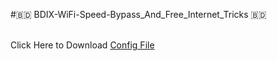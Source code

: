 #🇧🇩 BDIX-WiFi-Speed-Bypass_And_Free_Internet_Tricks 🇧🇩
<br> <br>
<p>Click Here to Download   <a href="https://github.com/ratulxhasan/BDIX-WiFi-Speed-Bypass-Free-Internet/releases/tag/Vpnconfig">  Config File </p>
